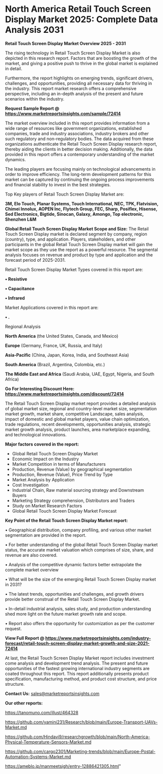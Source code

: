  # North America Retail Touch Screen Display Market 2025: Complete Data Analysis 2031

<Strong> Retail Touch Screen Display Market Overview 2025 - 2031</strong>

The rising technology in Retail Touch Screen Display Market is also depicted in this research report. Factors that are boosting the growth of the market, and giving a positive push to thrive in the global market is explained in detail.

Furthermore, the report highlights on emerging trends, significant drivers, challenges, and opportunities, providing all necessary data for thriving in the industry. This report market research offers a comprehensive perspective, including an in-depth analysis of the present and future scenarios within the industry.

<strong>Request Sample Report @ <a href=https://www.marketreportsinsights.com/sample/72414>https://www.marketreportsinsights.com/sample/72414</a></strong>

The market overview included in this report provides information from a wide range of resources like government organizations, established companies, trade and industry associations, industry brokers and other such regulatory and non-regulatory bodies. The data acquired from these organizations authenticate the Retail Touch Screen Display research report, thereby aiding the clients in better decision making. Additionally, the data provided in this report offers a contemporary understanding of the market dynamics.

The leading players are focusing mainly on technological advancements in order to improve efficiency. The long-term development patterns for this market can be captured by continuing the ongoing process improvements and financial stability to invest in the best strategies.

Top Key players of Retail Touch Screen Display Market are:

<strong>3M, Elo Touch, Planar Systems, Touch International, NEC, TPK, Flatvision, Chimei Innolux, AOPEN Inc, Flytech Group, FEC, Sharp, Posiflex, Hisense, Sed Electronics, Bigtide, Sinocan, Galaxy, Amongo, Top electronic, Shenzhen L&M</strong>

<strong><b>Global Retail Touch Screen Display Market Scope and Size:</b></strong>
The Retail Touch Screen Display market is declared segment by company, region (country), type, and application. Players, stakeholders, and other participants in the global Retail Touch Screen Display market will gain the market scope as they use the report as a powerful resource. The segmental analysis focuses on revenue and product by type and application and the forecast period of 2025-2031.

Retail Touch Screen Display Market Types covered in this report are:

<strong>• Resistive

• Capacitance

• Infrared</strong>

Market Applications covered in this report are:

<strong>• .</strong> 

Regional Analysis

<strong>North America</strong> (the United States, Canada, and Mexico)

<strong>Europe</strong> (Germany, France, UK, Russia, and Italy)

<strong>Asia-Pacific</strong> (China, Japan, Korea, India, and Southeast Asia)

<strong>South America</strong> (Brazil, Argentina, Colombia, etc.)

<strong>The Middle East and Africa</strong> (Saudi Arabia, UAE, Egypt, Nigeria, and South Africa)

<strong>Go For Interesting Discount Here: <a href=https://www.marketreportsinsights.com/discount/72414>https://www.marketreportsinsights.com/discount/72414</a></strong>

The Retail Touch Screen Display market report provides a detailed analysis of global market size, regional and country-level market size, segmentation market growth, market share, competitive Landscape, sales analysis, impact of domestic and global market players, value chain optimization, trade regulations, recent developments, opportunities analysis, strategic market growth analysis, product launches, area marketplace expanding, and technological innovations.

<strong><b>Major factors covered in the report:</b></strong>
<ul>
  <li>Global Retail Touch Screen Display Market </li>
  <li>Economic Impact on the Industry</li>
  <li>Market Competition in terms of Manufacturers</li>
  <li>Production, Revenue (Value) by geographical segmentation</li>
  <li>Production, Revenue (Value), Price Trend by Type</li>
  <li>Market Analysis by Application</li>
  <li>Cost Investigation</li>
  <li>Industrial Chain, Raw material sourcing strategy and Downstream Buyers</li>
  <li>Marketing Strategy comprehension, Distributors and Traders</li>
  <li>Study on Market Research Factors</li>
  <li>Global Retail Touch Screen Display Market Forecast</li>
</ul>

<strong><b>Key Point of the Retail Touch Screen Display Market report:</b></strong>

• Geographical distribution, company profiling, and various other market segmentation are provided in the report.

• For better understanding of the global Retail Touch Screen Display market status, the accurate market valuation which comprises of size, share, and revenue are also covered.

• Analysis of the competitive dynamic factors better extrapolate the complete market overview

• What will be the size of the emerging Retail Touch Screen Display market in 2031?

• The latest trends, opportunities and challenges, and growth drivers provide better construal of the Retail Touch Screen Display Market.

• In-detail industrial analysis, sales study, and production understanding shed more light on the future market growth rate and scope.

• Report also offers the opportunity for customization as per the customer request.

<strong><b>View Full Report @ <a href=https://www.marketreportsinsights.com/industry-forecast/retail-touch-screen-display-market-growth-and-size-2021-72414>https://www.marketreportsinsights.com/industry-forecast/retail-touch-screen-display-market-growth-and-size-2021-72414</a></b></strong>


At last, the Retail Touch Screen Display Market report includes investment come analysis and development trend analysis. The present and future opportunities of the fastest growing international industry segments are coated throughout this report. This report additionally presents product specification, manufacturing method, and product cost structure, and price structure.

<strong>Contact Us:</strong>
sales@marketreportsinsights.com

<strong>Our other reports:</strong>

<a href=https://tanomuno.com/illust/464328>https://tanomuno.com/illust/464328</a>

<a href=https://github.com/yamini231/Research/blob/main/Europe-Transport-UAVs-Market.md>https://github.com/yamini231/Research/blob/main/Europe-Transport-UAVs-Market.md</a>

<a href=https://github.com/Hindavi9/researchgrowth/blob/main/North-America-Physical-Temperature-Sensors-Market.md>https://github.com/Hindavi9/researchgrowth/blob/main/North-America-Physical-Temperature-Sensors-Market.md</a>

<a href=https://github.com/cargo2301/Marketing-trends/blob/main/Europe-Postal-Automation-Systems-Market.md>https://github.com/cargo2301/Marketing-trends/blob/main/Europe-Postal-Automation-Systems-Market.md</a>

<a href=https://ameblo.jp/manmeetsigh/entry-12886421305.html>https://ameblo.jp/manmeetsigh/entry-12886421305.html</a>"
